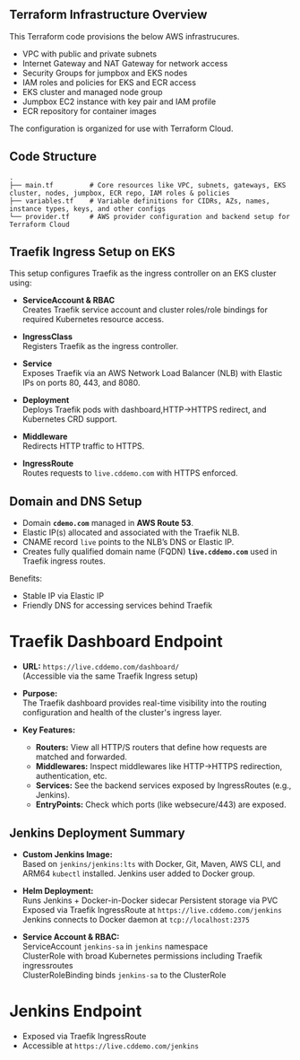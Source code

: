## Terraform Infrastructure Overview

This Terraform code provisions the  below AWS infrastrucures.

- VPC with public and private subnets
- Internet Gateway and NAT Gateway for network access
- Security Groups for jumpbox and EKS nodes
- IAM roles and policies for EKS and ECR access
- EKS cluster and managed node group
- Jumpbox EC2 instance with key pair and IAM profile
- ECR repository for container images

The configuration is organized for use with Terraform Cloud.

## Code Structure

```text
.
├── main.tf         # Core resources like VPC, subnets, gateways, EKS cluster, nodes, jumpbox, ECR repo, IAM roles & policies
├── variables.tf    # Variable definitions for CIDRs, AZs, names, instance types, keys, and other configs
└── provider.tf     # AWS provider configuration and backend setup for Terraform Cloud
```
## Traefik Ingress Setup on EKS

This setup configures Traefik as the ingress controller on an EKS cluster using:

- **ServiceAccount & RBAC**  
  Creates Traefik service account and cluster roles/role bindings for required Kubernetes resource access.

- **IngressClass**  
  Registers Traefik as the ingress controller.

- **Service**  
  Exposes Traefik via an AWS Network Load Balancer (NLB) with Elastic IPs on ports 80, 443, and 8080.

- **Deployment**  
  Deploys Traefik pods with dashboard,HTTP->HTTPS redirect, and Kubernetes CRD support.

- **Middleware**  
  Redirects HTTP traffic to HTTPS.

- **IngressRoute**  
  Routes requests to `live.cddemo.com` with HTTPS enforced.

## Domain and DNS Setup

- Domain **`cdemo.com`** managed in **AWS Route 53**.
- Elastic IP(s) allocated and associated with the Traefik NLB.
- CNAME record `live` points to the NLB’s DNS or Elastic IP.
- Creates fully qualified domain name (FQDN) **`live.cddemo.com`** used in Traefik ingress routes.

Benefits:  
- Stable IP via Elastic IP  
- Friendly DNS for accessing services behind Traefik

# Traefik Dashboard Endpoint

- **URL:** `https://live.cddemo.com/dashboard/`  
  (Accessible via the same Traefik Ingress setup)

- **Purpose:**  
  The Traefik dashboard provides real-time visibility into the routing configuration and health of the cluster's ingress layer.

- **Key Features:**
  - **Routers:** View all HTTP/S routers that define how requests are matched and forwarded.
  - **Middlewares:** Inspect middlewares like HTTP->HTTPS redirection, authentication, etc.
  - **Services:** See the backend services exposed by IngressRoutes (e.g., Jenkins).
  - **EntryPoints:** Check which ports (like websecure/443) are exposed.

## Jenkins Deployment Summary

- **Custom Jenkins Image:**  
  Based on `jenkins/jenkins:lts` with Docker, Git, Maven, AWS CLI, and ARM64 `kubectl` installed. Jenkins user added to Docker group.

- **Helm Deployment:**  
  Runs Jenkins + Docker-in-Docker sidecar 
  Persistent storage via PVC  
  Exposed via Traefik IngressRoute at `https://live.cddemo.com/jenkins`  
  Jenkins connects to Docker daemon at `tcp://localhost:2375`

- **Service Account & RBAC:**  
  ServiceAccount `jenkins-sa` in `jenkins` namespace  
  ClusterRole with broad Kubernetes permissions including Traefik ingressroutes  
  ClusterRoleBinding binds `jenkins-sa` to the ClusterRole

# Jenkins Endpoint

- Exposed via Traefik IngressRoute  
- Accessible at `https://live.cddemo.com/jenkins`  
